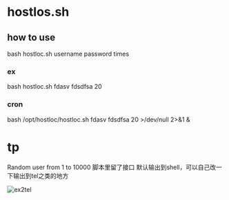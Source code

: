 # hostlos.sh

## how to use
bash hostloc.sh username password times

### ex
bash hostloc.sh fdasv fdsdfsa 20

### cron
bash /opt/hostloc/hostloc.sh fdasv fdsdfsa 20 >/dev/null 2>&1 &


# tp
Random user from  1 to 10000 
脚本里留了接口 默认输出到shell，可以自己改一下输出到tel之类的地方

![ex2tel](https://github.com/imazes/hostlos.sh/ex2tel.png)
